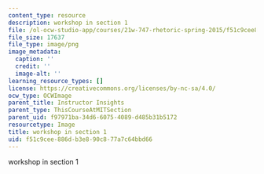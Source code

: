 ```yaml
---
content_type: resource
description: workshop in section 1
file: /ol-ocw-studio-app/courses/21w-747-rhetoric-spring-2015/f51c9cee886db3e890c877a7c64bbd66_edu_b-recitation-workshop.png
file_size: 17637
file_type: image/png
image_metadata:
  caption: ''
  credit: ''
  image-alt: ''
learning_resource_types: []
license: https://creativecommons.org/licenses/by-nc-sa/4.0/
ocw_type: OCWImage
parent_title: Instructor Insights
parent_type: ThisCourseAtMITSection
parent_uid: f97971ba-34d6-6075-4089-d485b31b5172
resourcetype: Image
title: workshop in section 1
uid: f51c9cee-886d-b3e8-90c8-77a7c64bbd66
---
```

workshop in section 1